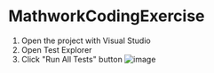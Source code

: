# MathworkCodingExercise

1. Open the project with Visual Studio
2. Open Test Explorer 
3. Click "Run All Tests" button
![image](https://user-images.githubusercontent.com/23737864/207182096-6eb9471d-d22a-4fe9-ae10-f65b48578de2.png)

